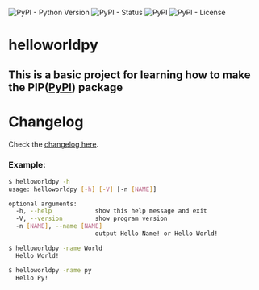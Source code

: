 ![PyPI - Python Version](https://img.shields.io/pypi/pyversions/helloworldpy)  ![PyPI - Status](https://img.shields.io/pypi/status/helloworldpy)  ![PyPI](https://img.shields.io/pypi/v/helloworldpy) ![PyPI - License](https://img.shields.io/pypi/l/helloworldpy)
# helloworldpy

## This is a basic project for learning how to make the PIP([PyPI]) package

# Changelog

Check the [changelog here](https://github.com/Saketh-Chandra/helloworldpy/releases/).
### Example:
```bash
$ helloworldpy -h                                                         
usage: helloworldpy [-h] [-V] [-n [NAME]]

optional arguments:
  -h, --help            show this help message and exit
  -V, --version         show program version
  -n [NAME], --name [NAME]
                        output Hello Name! or Hello World!
```

```bash 
$ helloworldpy -name World
  Hello World!
```
```bash 
$ helloworldpy -name py
  Hello Py!
```


[PyPI]: https://pypi.org/
